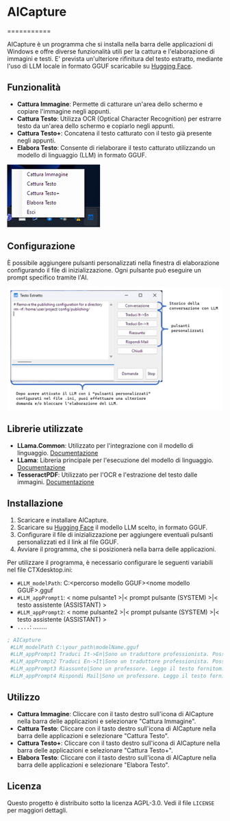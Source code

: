 
# AICapture
===========

AICapture è un programma che si installa nella barra delle applicazioni di Windows e offre diverse funzionalità utili per la cattura e l'elaborazione di immagini e testi. E' prevista un'ulteriore rifinitura del testo estratto, mediante l'uso di LLM locale in formato GGUF scaricabile su [Hugging Face](https://huggingface.co/).

## Funzionalità

- **Cattura Immagine**: Permette di catturare un'area dello schermo e copiare l'immagine negli appunti.
- **Cattura Testo**: Utilizza OCR (Optical Character Recognition) per estrarre testo da un'area dello schermo e copiarlo negli appunti.
- **Cattura Testo+**: Concatena il testo catturato con il testo già presente negli appunti.
- **Elabora Testo**: Consente di rielaborare il testo catturato utilizzando un modello di linguaggio (LLM) in formato GGUF.

![](./AICapure_menu.png)


## Configurazione

È possibile aggiungere pulsanti personalizzati nella finestra di elaborazione configurando il file di inizializzazione. Ogni pulsante può eseguire un prompt specifico tramite l'AI.

![](./AICapure_form.png)


## Librerie utilizzate

- **LLama.Common**: Utilizzato per l'integrazione con il modello di linguaggio. [Documentazione](https://scisharp.github.io/LLamaSharp/0.5/GetStarted/)
- **LLama**: Libreria principale per l'esecuzione del modello di linguaggio. [Documentazione](https://scisharp.github.io/LLamaSharp/0.5/GetStarted/)
- **TesseractPDF**: Utilizzato per l'OCR e l'estrazione del testo dalle immagini. [Documentazione](https://github.com/tesseract-ocr/tesseract)


## Installazione

1. Scaricare e installare AICapture.
2. Scaricare su [Hugging Face](https://huggingface.co/) il modello LLM scelto, in formato GGUF.
3. Configurare il file di inizializzazione per aggiungere eventuali pulsanti personalizzati ed il link al file GGUF.
4. Avviare il programma, che si posizionerà nella barra delle applicazioni.

Per utilizzare il programma, è necessario configurare le seguenti variabili nel file CTXdesktop.ini:

*   `#LLM_modelPath`: C:\<percorso modello GGUF>\<nome modello GGUF>.gguf
*   `#LLM_appPrompt1`: < nome pulsante1 >|< prompt pulsante (SYSTEM) >|< testo assistente (ASSISTANT) >
*   `#LLM_appPrompt2`: < nome pulsante2 >|< prompt pulsante (SYSTEM) >|< testo assistente (ASSISTANT) >
*   `....`: ........

```ini
; AICapture
 #LLM_modelPath C:\your_path\modelName.gguf
 #LLM_appPrompt1 Traduci It->En|Sono un traduttore professionista. Posso solo tradurre il testo che mi viene passato dall'utente senza aggiungere altri commenti. Leggo il testo in italiano che mi fornisce l'utente e lo traduco in inglese.|
 #LLM_appPrompt2 Traduci En->It|Sono un traduttore professionista. Posso solo tradurre il testo che mi viene passato dall'utente senza aggiungere altri commenti. Leggo il testo in inglese che mi fornisce l'utente e lo traduco in italiano.|
 #LLM_appPrompt3 Riassunto|Sono un professore. Leggo il testo fornitomi ed effettuo un riassunto senza aggiungere mie considerazioni.|
 #LLM_appPrompt4 Rispondi Mail|Sono un professore. Leggo il testo fornitomi e rispondo alla mail con lo stesso tono. Se nella risposta della mail è richiesto un contenuto informativo, allora creo un contenuto di fantasia e lo inserisco nella risposta tra trarentesi graffe, in modo da poter essere facilmente sostituibile dall'interlocutore.|
```

 
## Utilizzo

- **Cattura Immagine**: Cliccare con il tasto destro sull'icona di AICapture nella barra delle applicazioni e selezionare "Cattura Immagine".
- **Cattura Testo**: Cliccare con il tasto destro sull'icona di AICapture nella barra delle applicazioni e selezionare "Cattura Testo".
- **Cattura Testo+**: Cliccare con il tasto destro sull'icona di AICapture nella barra delle applicazioni e selezionare "Cattura Testo+".
- **Elabora Testo**: Cliccare con il tasto destro sull'icona di AICapture nella barra delle applicazioni e selezionare "Elabora Testo".



## Licenza

Questo progetto è distribuito sotto la licenza AGPL-3.0. Vedi il file `LICENSE` per maggiori dettagli.

